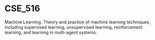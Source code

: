 # CSE_516
Machine Learning.
Theory and practice of machine learning techniques, including supervised learning, unsupervised learning, reinforcement learning, and learning in multi-agent systems.
